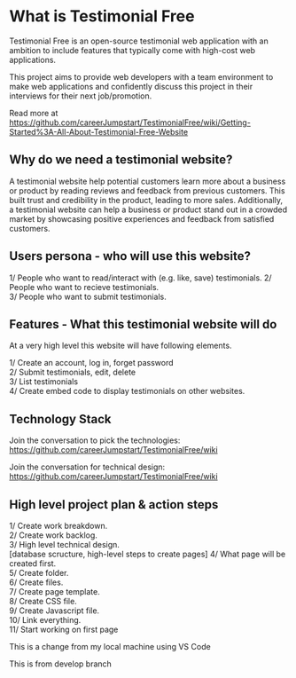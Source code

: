 # What is Testimonial Free
Testimonial Free is an open-source testimonial web application with an ambition to include features that typically come with high-cost web applications. 

This project aims to provide web developers with a team environment to make web applications and confidently discuss this project in their interviews for their next job/promotion.

Read more at https://github.com/careerJumpstart/TestimonialFree/wiki/Getting-Started%3A-All-About-Testimonial-Free-Website


## Why do we need a testimonial website? ##

A testimonial website help potential customers learn more about a business or product by reading reviews and feedback from previous customers. This built  trust and credibility in the product, leading to more sales. Additionally, a testimonial website can help a business or product stand out in a crowded market by showcasing positive experiences and feedback from satisfied customers.


## Users persona - who will use this website? ##

1/ People who want to read/interact with (e.g. like, save) testimonials.
2/ People who want to recieve testimonials.    
3/ People who want to submit testimonials.    



## Features - What this testimonial website will do ##

At a very high level this website will have following elements.

1/ Create an account, log in, forget password  
2/ Submit testimonials, edit, delete  
3/ List testimonials   
4/ Create embed code to display testimonials on other websites. 


## Technology Stack ##

Join the conversation to pick the technologies: https://github.com/careerJumpstart/TestimonialFree/wiki

Join the conversation for technical design: https://github.com/careerJumpstart/TestimonialFree/wiki


## High level project plan & action steps ##

1/ Create work breakdown.  
2/ Create work backlog.  
3/ High level technical design.  
[database scructure, high-level steps to create pages]
4/ What page will be created first.   
5/ Create folder.  
6/ Create files.  
7/ Create page template.  
8/ Create CSS file.   
9/ Create Javascript file.   
10/ Link everything.   
11/ Start working on first page


This is a change from my local machine using VS Code


This is from develop branch


